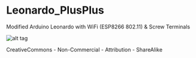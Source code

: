 # Leonardo_PlusPlus
Modified Arduino Leonardo with WiFi (ESP8266 802.11) & Screw Terminals 

![alt tag](https://farm6.staticflickr.com/5240/13992976430_169607dbd1.jpg)

CreativeCommons - Non-Commercial - Attribution - ShareAlike
